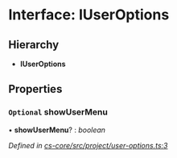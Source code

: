 # Interface: IUserOptions

## Hierarchy

* **IUserOptions**

## Properties

### `Optional` showUserMenu

• **showUserMenu**? : *boolean*

*Defined in [cs-core/src/project/user-options.ts:3](https://github.com/TNOCS/csnext/blob/38d1409e/packages/cs-core/src/project/user-options.ts#L3)*
